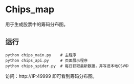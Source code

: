 # Chips_map
用于生成股票中的筹码分布图。

## 运行
```shell
python chips_main.py    # 主程序
python chips_api.py     # 页面展示程序
python chips_spider.py  # 每日获取最新数据，并写进本地CSV中
```

访问：http://IP:49999 即可看到筹码分布图。
